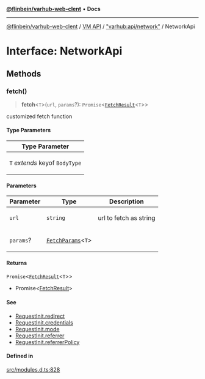 [**@flinbein/varhub-web-clent**](../../../../README.md) • **Docs**

***

[@flinbein/varhub-web-clent](../../../../README.md) / [VM API](../../../README.md) / ["varhub:api/network"](../README.md) / NetworkApi

# Interface: NetworkApi

## Methods

### fetch()

> **fetch**\<`T`\>(`url`, `params`?): `Promise`\<[`FetchResult`](FetchResult.md)\<`T`\>\>

customized fetch function

#### Type Parameters

<table>
<thead>
<tr>
<th>Type Parameter</th>
</tr>
</thead>
<tbody>
<tr>
<td>

`T` *extends* keyof `BodyType`

</td>
</tr>
</tbody>
</table>

#### Parameters

<table>
<thead>
<tr>
<th>Parameter</th>
<th>Type</th>
<th>Description</th>
</tr>
</thead>
<tbody>
<tr>
<td>

`url`

</td>
<td>

`string`

</td>
<td>

url to fetch as string

</td>
</tr>
<tr>
<td>

`params`?

</td>
<td>

[`FetchParams`](../type-aliases/FetchParams.md)\<`T`\>

</td>
<td>

</td>
</tr>
</tbody>
</table>

#### Returns

`Promise`\<[`FetchResult`](FetchResult.md)\<`T`\>\>

- Promise<[FetchResult](FetchResult.md)>

#### See

 - [RequestInit.redirect](https://developer.mozilla.org/en-US/docs/Web/API/RequestInit#redirect)
 - [RequestInit.credentials](https://developer.mozilla.org/en-US/docs/Web/API/RequestInit#credentials)
 - [RequestInit.mode](https://developer.mozilla.org/en-US/docs/Web/API/RequestInit#mode)
 - [RequestInit.referrer](https://developer.mozilla.org/en-US/docs/Web/API/RequestInit#referrer)
 - [RequestInit.referrerPolicy](https://developer.mozilla.org/en-US/docs/Web/API/RequestInit#referrerpolicy)

#### Defined in

[src/modules.d.ts:828](https://github.com/flinbein/varhub-web-client/blob/03abd2bf517b76514fc1e5aae61e36810a87369c/src/modules.d.ts#L828)
